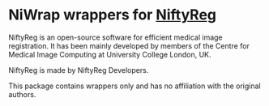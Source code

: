 # NiWrap wrappers for [NiftyReg](http://cmictig.cs.ucl.ac.uk/wiki/index.php/NiftyReg)

NiftyReg is an open-source software for efficient medical image registration. It has been mainly developed by members of the Centre for Medical Image Computing at University College London, UK.

NiftyReg is made by NiftyReg Developers.

This package contains wrappers only and has no affiliation with the original authors.

